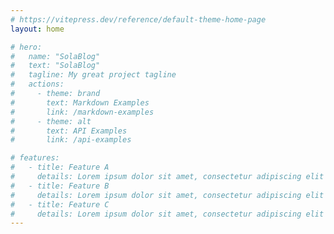 ```yaml
---
# https://vitepress.dev/reference/default-theme-home-page
layout: home

# hero:
#   name: "SolaBlog"
#   text: "SolaBlog"
#   tagline: My great project tagline
#   actions:
#     - theme: brand
#       text: Markdown Examples
#       link: /markdown-examples
#     - theme: alt
#       text: API Examples
#       link: /api-examples

# features:
#   - title: Feature A
#     details: Lorem ipsum dolor sit amet, consectetur adipiscing elit
#   - title: Feature B
#     details: Lorem ipsum dolor sit amet, consectetur adipiscing elit
#   - title: Feature C
#     details: Lorem ipsum dolor sit amet, consectetur adipiscing elit
---
```

<script setup>
  import Index from '../components/Index.vue'
  </script>
  <style>
  header{
    background: rgba(255, 255, 255, 0.2);
      backdrop-filter: blur(10px);
      box-shadow: 0 4px 30px rgba(0, 0, 0, 0.1);
  }
  </style>
<Index />

